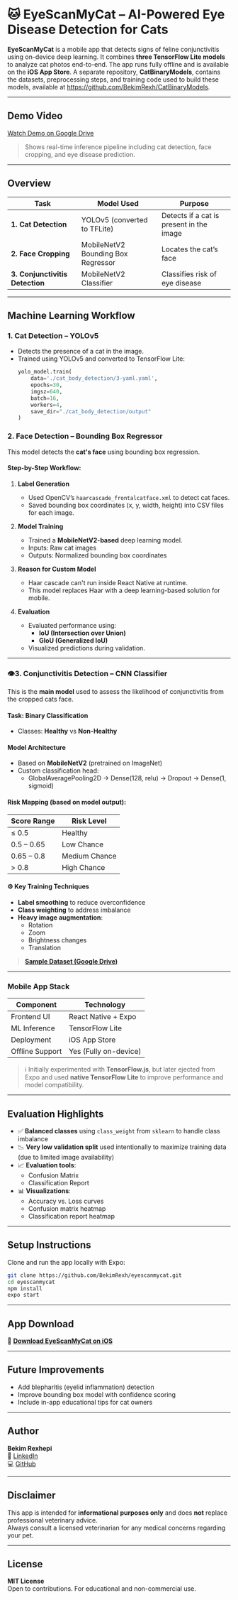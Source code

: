 # 🐱 EyeScanMyCat – AI-Powered Eye Disease Detection for Cats

**EyeScanMyCat** is a mobile app that detects signs of feline conjunctivitis using on-device deep learning. It combines **three TensorFlow Lite models** to analyze cat photos end-to-end. The app runs fully offline and is available on the **iOS App Store**. A separate repository, **CatBinaryModels**, contains the datasets, preprocessing steps, and training code used to build these models, available at https://github.com/BekimRexh/CatBinaryModels.

---

## Demo Video

[Watch Demo on Google Drive](https://drive.google.com/file/d/1E5KUqW0fSAKDbHJUKaLSofQundpB4C0t/view?usp=drive_link)

> Shows real-time inference pipeline including cat detection, face cropping, and eye disease prediction.

---

## Overview

| Task                          | Model Used                            | Purpose |
|------------------------------|----------------------------------------|---------|
| **1. Cat Detection**         | YOLOv5 (converted to TFLite)           | Detects if a cat is present in the image |
| **2. Face Cropping**         | MobileNetV2 Bounding Box Regressor     | Locates the cat’s face |
| **3. Conjunctivitis Detection** | MobileNetV2 Classifier              | Classifies risk of eye disease |

---

## Machine Learning Workflow

### 1. Cat Detection – YOLOv5

- Detects the presence of a cat in the image.
- Trained using YOLOv5 and converted to TensorFlow Lite:
  ```python
  yolo_model.train(
      data='./cat_body_detection/3-yaml.yaml',
      epochs=30,
      imgsz=640,
      batch=16,
      workers=4,
      save_dir="./cat_body_detection/output"
  )

### 2. Face Detection – Bounding Box Regressor

This model detects the **cat's face** using bounding box regression.

#### Step-by-Step Workflow:

1. **Label Generation**
   - Used OpenCV’s `haarcascade_frontalcatface.xml` to detect cat faces.
   - Saved bounding box coordinates (x, y, width, height) into CSV files for each image.

2. **Model Training**
   - Trained a **MobileNetV2-based** deep learning model.
   - Inputs: Raw cat images  
   - Outputs: Normalized bounding box coordinates

3. **Reason for Custom Model**
   - Haar cascade can't run inside React Native at runtime.
   - This model replaces Haar with a deep learning-based solution for mobile.

4. **Evaluation**
   - Evaluated performance using:
     - **IoU (Intersection over Union)**
     - **GIoU (Generalized IoU)**
   - Visualized predictions during validation.

---

### 👁3. Conjunctivitis Detection – CNN Classifier

This is the **main model** used to assess the likelihood of conjunctivitis from the cropped cats face.

#### Task: Binary Classification  
- Classes: **Healthy** vs **Non-Healthy**

#### Model Architecture
- Based on **MobileNetV2** (pretrained on ImageNet)
- Custom classification head:
  - GlobalAveragePooling2D → Dense(128, relu) → Dropout → Dense(1, sigmoid)

#### Risk Mapping (based on model output):
| Score Range     | Risk Level          |
|-----------------|---------------------|
| ≤ 0.5           | Healthy             |
| 0.5 – 0.65      | Low Chance          |
| 0.65 – 0.8      | Medium Chance       |
| > 0.8           | High Chance         |

#### ⚙️ Key Training Techniques
- **Label smoothing** to reduce overconfidence
- **Class weighting** to address imbalance
- **Heavy image augmentation**:
  - Rotation  
  - Zoom  
  - Brightness changes  
  - Translation  

> [**Sample Dataset (Google Drive)**](https://drive.google.com/drive/folders/1sXdw-8b0ZTOrsPKWwvCUm7je000vs3PY?usp=drive_link)

---

### Mobile App Stack

| Component        | Technology           |
|------------------|----------------------|
| Frontend UI       | React Native + Expo |
| ML Inference      | TensorFlow Lite     |
| Deployment        | iOS App Store        |
| Offline Support   | Yes (Fully on-device) |

> ℹ️ Initially experimented with **TensorFlow.js**, but later ejected from Expo and used **native TensorFlow Lite** to improve performance and model compatibility.

---

## Evaluation Highlights

- ✅ **Balanced classes** using `class_weight` from `sklearn` to handle class imbalance
- 📉 **Very low validation split** used intentionally to maximize training data (due to limited image availability)
- 📈 **Evaluation tools**:
  - Confusion Matrix
  - Classification Report
- 📊 **Visualizations**:
  - Accuracy vs. Loss curves
  - Confusion matrix heatmap
  - Classification report heatmap

---

## Setup Instructions

Clone and run the app locally with Expo:

```bash
git clone https://github.com/BekimRexh/eyescanmycat.git
cd eyescanmycat
npm install
expo start
```
---


## App Download

📲 [**Download EyeScanMyCat on iOS**](https://apps.apple.com/gb/app/eyescanmycat/id6740725884)  

---

## Future Improvements

- Add blepharitis (eyelid inflammation) detection
- Improve bounding box model with confidence scoring
- Include in-app educational tips for cat owners

---

## Author

**Bekim Rexhepi**  
🔗 [LinkedIn](https://www.linkedin.com/in/bekim-rexhepi/)  
💻 [GitHub](https://github.com/BekimRexh)  

---

## Disclaimer

This app is intended for **informational purposes only** and does **not** replace professional veterinary advice.  
Always consult a licensed veterinarian for any medical concerns regarding your pet.

---

## License

**MIT License**  
Open to contributions. For educational and non-commercial use.




